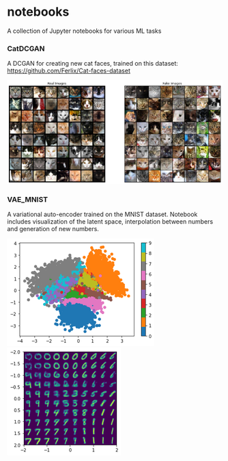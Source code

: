 # notebooks
A collection of Jupyter notebooks for various ML tasks

### CatDCGAN
A DCGAN for creating new cat faces, trained on this dataset: https://github.com/Ferlix/Cat-faces-dataset

![CatImages](images/cat_dcgan.png)

### VAE_MNIST
A variational auto-encoder trained on the MNIST dataset. Notebook includes visualization of the latent space, interpolation between numbers and generation of new numbers.

![VAE Latent-space](images/vae_latent.png)
![VAE Interpolation](images/vae_interpolation.png)
